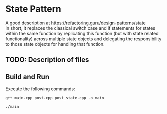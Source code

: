 # State Pattern
A good description at https://refactoring.guru/design-patterns/state
<br>
In short, it replaces the classical switch case and if statements for states within the same function by replicating this function (but with state related functionality) across multiple state objects and delegating the responsibility to those state objects for handling that function.
## TODO: Description of files
## Build and Run
Execute the following commands:
```
g++ main.cpp post.cpp post_state.cpp -o main
```

```
./main
```
